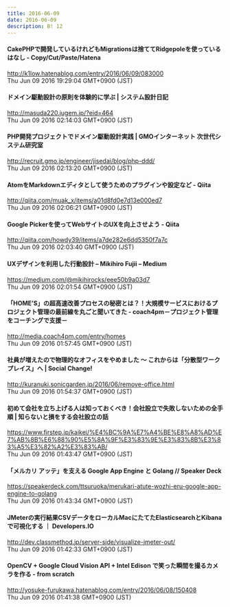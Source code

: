```yaml
---
title: 2016-06-09
date: 2016-06-09
description: B! 12
---
```


#### CakePHPで開発しているけれどもMigrationsは捨ててRidgepoleを使っているはなし - Copy/Cut/Paste/Hatena
http://k1low.hatenablog.com/entry/2016/06/09/083000<br>
Thu Jun 09 2016 19:29:04 GMT+0900 (JST)<br>


#### ドメイン駆動設計の原則を体験的に学ぶ | システム設計日記
http://masuda220.jugem.jp/?eid=464<br>
Thu Jun 09 2016 02:14:03 GMT+0900 (JST)<br>


#### PHP開発プロジェクトでドメイン駆動設計実践 | GMOインターネット 次世代システム研究室
http://recruit.gmo.jp/engineer/jisedai/blog/php-ddd/<br>
Thu Jun 09 2016 02:13:20 GMT+0900 (JST)<br>


#### AtomをMarkdownエディタとして使うためのプラグインや設定など - Qiita
http://qiita.com/muak_x/items/a01d8fd0e7d13e000ed7<br>
Thu Jun 09 2016 02:06:21 GMT+0900 (JST)<br>


#### Google Pickerを使ってWebサイトのUXを向上させよう - Qiita
http://qiita.com/howdy39/items/a7de282e6dd5350f7a7c<br>
Thu Jun 09 2016 02:03:40 GMT+0900 (JST)<br>


#### UXデザインを利用した行動設計 – Mikihiro Fujii – Medium
https://medium.com/@mikihirocks/eee50b9a03d7<br>
Thu Jun 09 2016 02:01:54 GMT+0900 (JST)<br>


#### 「HOME’S」の超高速改善プロセスの秘密とは？！大規模サービスにおけるプロジェクト管理の最前線を丸ごと聞いてきた - coach4pm－プロジェクト管理をコーチングで支援－
http://media.coach4pm.com/entry/homes<br>
Thu Jun 09 2016 01:57:45 GMT+0900 (JST)<br>


#### 社員が増えたので物理的なオフィスをやめました 〜 これからは「分散型ワークプレイス」へ | Social Change!
http://kuranuki.sonicgarden.jp/2016/06/remove-office.html<br>
Thu Jun 09 2016 01:54:37 GMT+0900 (JST)<br>


#### 初めて会社を立ち上げる人は知っておくべき！会社設立で失敗しないための全手順 | 知らないと損をする会社設立の話
https://www.firstep.jp/kaikei/%E4%BC%9A%E7%A4%BE%E8%A8%AD%E7%AB%8B%E6%88%90%E5%8A%9F%E3%83%9E%E3%83%8B%E3%83%A5%E3%82%A2%E3%83%AB/<br>
Thu Jun 09 2016 01:43:47 GMT+0900 (JST)<br>


#### 「メルカリ アッテ」を支える Google App Engine と Golang // Speaker Deck
https://speakerdeck.com/ttsuruoka/merukari-atute-wozhi-eru-google-app-engine-to-golang<br>
Thu Jun 09 2016 01:43:34 GMT+0900 (JST)<br>


#### JMeterの実行結果CSVデータをローカルMacにたてたElasticsearchとKibanaで可視化する ｜ Developers.IO
http://dev.classmethod.jp/server-side/visualize-jmeter-out/<br>
Thu Jun 09 2016 01:42:33 GMT+0900 (JST)<br>


#### OpenCV + Google Cloud Vision API + Intel Edison で笑った瞬間を撮るカメラを作る - from scratch
http://yosuke-furukawa.hatenablog.com/entry/2016/06/08/150408<br>
Thu Jun 09 2016 01:41:38 GMT+0900 (JST)<br>


